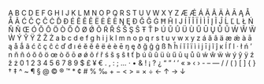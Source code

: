 A B C D E F G H I J K L M N O P Q R S T U V W X Y Z Æ Ǽ Á Ă Â Ä À Ā Ą Å Ǻ Ã Ć Č Ç Ĉ Ċ Ď Đ É Ĕ Ě Ê Ë Ė È Ē Ŋ Ę Ð Ğ Ĝ Ġ Ħ Ĥ I J Í Ĭ Î Ï İ Ì Ī Į Ĩ Ĵ Ĺ Ľ L Ł Ń Ň Ñ Œ Ó Ŏ Ô Ö Ò Ő Ō Ø Ǿ Õ Ŕ Ř Ś Š Ş Ŝ Ŧ Ť Þ Ú Ŭ Û Ü Ù Ű Ū Ų Ů Ũ Ẃ Ŵ Ẅ Ẁ Ý Ŷ Ÿ Ź Ž Ż a b c d e f g h i j k l m n o p q r s t u v w x y z á ă â ä æ ǽ à ā ą å ǻ ã ć č ç ĉ ċ ď đ ı é ĕ ě ê ë ė è ē ŋ ę ð ğ ĝ ġ ß ħ ĥ í ĭ î ï ì i j ī į ĩ ĵ ĸ ĺ ľ l · ł ń ʼ n ň ñ ó ŏ ô ö œ ò ő ō ø ǿ õ ŕ ř ś š ş ŝ ŧ ť þ ú ŭ û ü ù ű ū ų ů ũ ẃ ŵ ẅ ẁ ý ŷ ÿ ź ž ż 0 1 2 3 4 5 6 7 8 9 $ £ ¥ € . , : ; … · • & ! ¡ ? ¿ “ ” ‘ ’ « » ‹ › - – — / / ( ) [ ] { } † ‡ ^ ~ ¶ § @ © ® ™ * ¢ # % ‰ + − < > = × ÷ ← ↑ → ↓